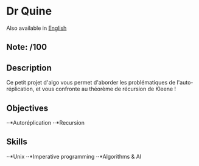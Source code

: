 # Dr Quine

Also available in [English](Readme.md)

## Note: /100

## Description

Ce petit projet d'algo vous permet d'aborder les problématiques de l'auto-réplication, et vous confronte au théorème de récursion de Kleene !

## Objectives
⋅⋅*Autoréplication 
⋅⋅*Recursion 
## Skills
⋅⋅*Unix 
⋅⋅*Imperative programming 
⋅⋅*Algorithms & AI 
